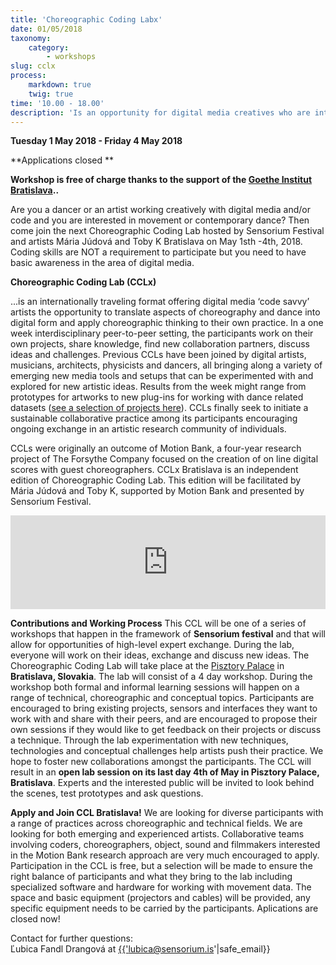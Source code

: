```yaml
---
title: 'Choreographic Coding Labx'
date: 01/05/2018
taxonomy:
    category:
        - workshops
slug: cclx
process:
    markdown: true
    twig: true
time: '10.00 - 18.00'
description: 'Is an opportunity for digital media creatives who are interested in translating aspects of choreography and dance into digital form and applying choreographic thinking to their own practice.'
---
```


**Tuesday 1 May 2018 - Friday 4 May 2018**

**Applications closed
**

**Workshop is free of charge thanks to the support of the **[Goethe Institut Bratislava](http://www.goethe.de/ins/sk/bra)**..**

Are you a dancer or an artist working creatively with digital media and/or code and you are interested in movement or contemporary dance? Then come join the next Choreographic Coding Lab hosted by Sensorium Festival and artists Mária Júdová and Toby K Bratislava on May 1sth -4th, 2018.
Coding skills are NOT a requirement to participate but you need to have basic awareness in the area of digital media.

**Choreographic Coding Lab (CCLx)**

...is an internationally traveling format offering digital media ‘code savvy’ artists the opportunity to translate aspects of choreography and dance into digital form and apply choreographic thinking to their own practice. In a one week interdisciplinary peer-to-peer setting, the participants work on their own projects, share knowledge, find new collaboration partners, discuss ideas and challenges. Previous CCLs have been joined by digital artists, musicians, architects, physicists and dancers, all bringing along a variety of emerging new media tools and setups that can be experimented with and explored for new artistic ideas. Results from the week might range from prototypes for artworks to new plug-ins for working with dance related datasets ([see a selection of projects here](http://choreographiccoding.org/#projects)). CCLs finally seek to initiate a sustainable collaborative practice among its participants encouraging ongoing exchange in an artistic research community of individuals.

CCLs were originally an outcome of Motion Bank, a four-year research project of The Forsythe Company focused on the creation of on line digital scores with guest choreographers.
CCLx Bratislava is an independent edition of Choreographic Coding Lab. This edition will be facilitated by Mária Júdová and Toby K, supported by Motion Bank and presented by Sensorium Festival.

<iframe src="https://player.vimeo.com/video/136657251?byline=0&portrait=0" width="100%" frameborder="0" webkitallowfullscreen mozallowfullscreen allowfullscreen></iframe>

**Contributions and Working Process**
This CCL will be one of a series of workshops that happen in the framework of **Sensorium festival** and that will allow for opportunities of high-level expert exchange. During the lab, everyone will work on their ideas, exchange and discuss new ideas.
The Choreographic Coding Lab will take place at the [Pisztory Palace](https://www.google.sk/maps/place/Pisztoryho+%C4%BEav%C3%A9+kr%C3%ADdlo/@48.1522464,17.1043399,17z/data=!3m1!4b1!4m5!3m4!1s0x476c8950a54a98d5:0x707fc460f1006699!8m2!3d48.1522428!4d17.1065286?hl=en) in **Bratislava, Slovakia**.
The lab will consist of a 4 day workshop. During the workshop both formal and informal learning sessions will happen on a range of technical, choreographic and conceptual topics. Participants are encouraged to bring existing projects, sensors and interfaces they want to work with and share with their peers, and are encouraged to propose their own sessions if they would like to get feedback on their projects or discuss a technique. Through the lab experimentation with new techniques, technologies and conceptual challenges help artists push their practice. We hope to foster new collaborations amongst the participants. 
The CCL will result in an **open lab session on its last day 4th of May in Pisztory Palace, Bratislava**. Experts and the interested public will be invited to look behind the scenes, test prototypes and ask questions.

**Apply and Join CCL Bratislava!**
We are looking for diverse participants with a range of practices across choreographic and technical fields. We are looking for both emerging and experienced artists. Collaborative teams involving coders, choreographers, object, sound and filmmakers interested in the Motion Bank research approach are very much encouraged to apply. Participation in the CCL is free, but a selection will be made to ensure the right balance of participants and what they bring to the lab including specialized software and hardware for working with movement data. The space and basic equipment (projectors and cables) will be provided, any specific equipment needs to be carried by the participants. Aplications are closed now! 


Contact for further questions: <br>
Ľubica Fandl Drangová at <a href="mailto:{{'lubica@sensorium.is'|safe_email}}">{{'lubica@sensorium.is'|safe_email}}</a>
